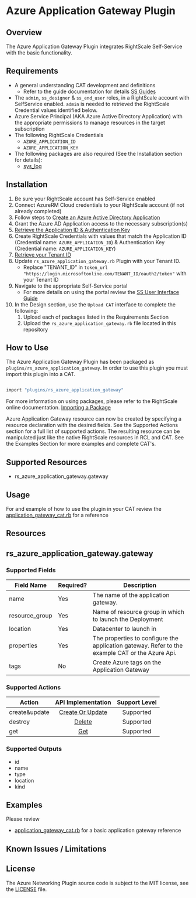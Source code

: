 # Azure Application Gateway Plugin

## Overview

The Azure Application Gateway Plugin integrates RightScale Self-Service with the basic functionality.

## Requirements

- A general understanding CAT development and definitions
  - Refer to the guide documentation for details [SS Guides](http://docs.rightscale.com/ss/guides/)
- The `admin`, `ss_designer` & `ss_end_user` roles, in a RightScale account with SelfService enabled.  `admin` is needed to retrieved the RightScale Credential values identified below.
- Azure Service Principal (AKA Azure Active Directory Application) with the appropriate permissions to manage resources in the target subscription
- The following RightScale Credentials
  - `AZURE_APPLICATION_ID`
  - `AZURE_APPLICATION_KEY`
- The following packages are also required (See the Installation section for details):
  - [sys_log](../../libraries/sys_log.rb)

## Installation

1. Be sure your RightScale account has Self-Service enabled
1. Connect AzureRM Cloud credentials to your RightScale account (if not already completed)
1. Follow steps to [Create an Azure Active Directory Application](https://docs.microsoft.com/en-us/azure/azure-resource-manager/resource-group-create-service-principal-portal#create-an-azure-active-directory-application)
1. Grant the Azure AD Application access to the necessary subscription(s)
1. [Retrieve the Application ID & Authentication Key](https://docs.microsoft.com/en-us/azure/azure-resource-manager/resource-group-create-service-principal-portal#get-application-id-and-authentication-key)
1. Create RightScale Credentials with values that match the Application ID (Credential name: `AZURE_APPLICATION_ID`) & Authentication Key (Credential name: `AZURE_APPLICATION_KEY`)
1. [Retrieve your Tenant ID](https://docs.microsoft.com/en-us/azure/azure-resource-manager/resource-group-create-service-principal-portal#get-tenant-id)
1. Update `rs_azure_application_gateway.rb` Plugin with your Tenant ID.
   - Replace "TENANT_ID" in `token_url "https://login.microsoftonline.com/TENANT_ID/oauth2/token"` with your Tenant ID
1. Navigate to the appropriate Self-Service portal
   - For more details on using the portal review the [SS User Interface Guide](http://docs.rightscale.com/ss/guides/ss_user_interface_guide.html)
1. In the Design section, use the `Upload CAT` interface to complete the following:
   1. Upload each of packages listed in the Requirements Section
   1. Upload the `rs_azure_application_gateway.rb` file located in this repository

## How to Use

The Azure Application Gateway Plugin has been packaged as `plugins/rs_azure_application_gateway`. In order to use this plugin you must import this plugin into a CAT.

```ruby

import "plugins/rs_azure_application_gateway"
```

For more information on using packages, please refer to the RightScale online documentation. [Importing a Package](http://docs.rightscale.com/ss/guides/ss_packaging_cats.html#importing-a-package)

Azure Application Gateway resource can now be created by specifying a resource declaration with the desired fields. See the Supported Actions section for a full list of supported actions.
The resulting resource can be manipulated just like the native RightScale resources in RCL and CAT. See the Examples Section for more examples and complete CAT's.

## Supported Resources

- rs_azure_application_gateway.gateway

## Usage

For and example of how to use the plugin in your CAT review the [application_gateway_cat.rb](./application_gateway_test_cat.rb) for a reference

## Resources

## rs_azure_application_gateway.gateway

### Supported Fields

| Field Name | Required? | Description |
|------------|-----------|-------------|
|name|Yes|The name of the application gateway.|
|resource_group|Yes|Name of resource group in which to launch the Deployment|
|location|Yes|Datacenter to launch in|
|properties|Yes|The properties to configure the application gateway.  Refer to the example CAT or the Azure Api.|
|tags|No|Create Azure tags on the Application Gateway|

### Supported Actions

| Action | API Implementation | Support Level |
|--------------|:----:|:-------------:|
| create&update | [Create Or Update](https://docs.microsoft.com/en-us/rest/api/application-gateway/applicationgateways/createorupdate) | Supported |
| destroy | [Delete](https://docs.microsoft.com/en-us/rest/api/application-gateway/applicationgateways/delete) | Supported |
| get | [Get](https://docs.microsoft.com/en-us/rest/api/application-gateway/applicationgateways/get)| Supported |

### Supported Outputs

- id
- name
- type
- location
- kind

## Examples

Please review

- [application_gateway_cat.rb](./application_gateway_test_cat.rb) for a basic application gateway reference

## Known Issues / Limitations

## License

The Azure Networking Plugin source code is subject to the MIT license, see the [LICENSE](../../LICENSE) file.
